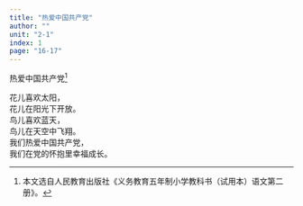 ```yaml
---
title: "热爱中国共产党"
author: ""
unit: "2-1"
index: 1
page: "16-17"
---
```


热爱中国共产党[^1]

花儿喜欢太阳，  
花儿在阳光下开放。  
鸟儿喜欢蓝天，  
鸟儿在天空中飞翔。  
我们热爱中国共产党，  
我们在党的怀抱里幸福成长。  

[^1]: 本文选自人民教育出版社《义务教育五年制小学教科书（试用本）语文第二册》。
